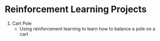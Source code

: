 # Reinforcement Learning Projects

1. Cart Pole
    + Using reinforcement learning to learn how to balance a pole on a cart
   